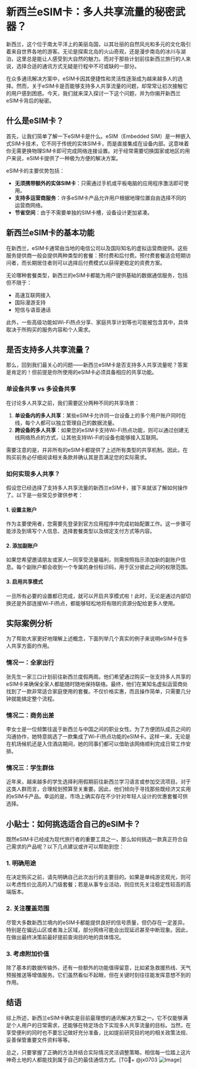 # 新西兰eSIM卡：多人共享流量的秘密武器？

新西兰，这个位于南太平洋上的美丽岛国，以其壮丽的自然风光和多元的文化吸引着来自世界各地的游客。无论是探索北岛的火山奇观，还是漫步南岛的冰川与湖泊，这里总是能让人感受到大自然的魅力。而对于那些计划前往新西兰旅行的人来说，选择合适的通讯方式无疑是行程中不可或缺的一部分。

在众多通讯解决方案中，eSIM卡因其便捷性和灵活性逐渐成为越来越多人的选择。然而，关于eSIM卡是否能够支持多人共享流量的问题，却常常让初次接触它的用户感到困惑。今天，我们就来深入探讨一下这个问题，并为你揭开新西兰eSIM卡背后的秘密。

## 什么是eSIM卡？

首先，让我们简单了解一下eSIM卡是什么。eSIM（Embedded SIM）是一种嵌入式SIM卡技术，它不同于传统的实体SIM卡，而是直接集成在设备内部。这意味着你无需更换物理SIM卡即可完成网络连接设置。对于经常需要切换国家或地区的用户来说，eSIM卡提供了一种极为方便的解决方案。

eSIM卡的主要优势包括：
- **无须携带额外的实体SIM卡**：只需通过手机或平板电脑的应用程序激活即可使用。
- **支持多运营商服务**：许多eSIM卡产品允许用户根据地理位置自由选择不同的运营商网络。
- **节省空间**：由于不需要单独的SIM卡槽，设备设计更加紧凑。

## 新西兰eSIM卡的基本功能

在新西兰，eSIM卡通常由当地的电信公司以及国际知名的虚拟运营商提供。这些服务提供商一般会提供两种类型的套餐：预付费和后付费。预付费套餐适合短期访问者，而长期居住者则可以选择后付费模式以获得更稳定的资费方案。

无论哪种套餐类型，新西兰的eSIM卡都能为用户提供基础的数据通信服务，包括但不限于：
- 高速互联网接入
- 国际漫游支持
- 短信与语音通话

此外，一些高级功能如Wi-Fi热点分享、家庭共享计划等也可能被包含其中，具体取决于所购买的服务内容和个人需求。

## 是否支持多人共享流量？

那么，回到我们最关心的问题——新西兰eSIM卡是否支持多人共享流量呢？答案是肯定的！但前提是你所使用的eSIM卡必须具备相应的共享功能。

### 单设备共享 vs 多设备共享

在讨论多人共享之前，我们需要区分两种不同的共享场景：
1. **单设备内的多人共享**：某些eSIM卡允许同一台设备上的多个用户账户同时在线，每个人都可以独立管理自己的数据流量。
2. **跨设备的多人共享**：如果您的eSIM卡支持Wi-Fi热点功能，则可以通过创建无线网络热点的方式，让其他支持Wi-Fi的设备也能够接入互联网。

需要注意的是，并非所有的eSIM卡都提供了上述所有类型的共享机制。因此，在购买前务必仔细阅读相关条款并确认其是否满足您的实际需求。

### 如何实现多人共享？

假设您已经选择了支持多人共享流量的新西兰eSIM卡，接下来就该了解如何操作了。以下是一些常见步骤供参考：

#### 1. 设置主账户
作为主要使用者，您需要先登录到官方应用程序中完成初始配置工作。这一步骤可能涉及到填写个人信息、选择套餐类型以及绑定支付方式等内容。

#### 2. 添加副账户
如果您希望邀请朋友或家人一同享受流量福利，则需按照指示添加新的副账户信息。每个副账户都会收到一个专属的身份标识码，用于区分彼此之间的权限范围。

#### 3. 启用共享模式
一旦所有必要的设置都已完成，就可以开启共享模式啦！此时，无论是通过内部切换还是外部连接Wi-Fi热点，都能够轻松地将有限的资源分配给更多人使用。

## 实际案例分析

为了帮助大家更好地理解上述概念，下面列举几个真实的例子来说明eSIM卡在多人共享方面的作用。

### 情况一：全家出行
张先生一家三口计划前往新西兰度假两周。他们希望通过购买一张支持多人共享的eSIM卡来确保全家人都能随时随地保持联络。最终，他们在某知名虚拟运营商处找到了一款非常适合家庭使用的套餐。不仅价格实惠，而且操作简单，只需要几分钟就能搞定整个流程。

### 情况二：商务出差
李女士是一位频繁往返于新西兰与中国之间的职业女性。为了方便团队成员之间的沟通协作，她特意挑选了一款集成了Wi-Fi热点功能的eSIM卡。这样一来，无论是在机场候机还是入住酒店期间，她的同事们都可以借助该网络顺利完成日常工作安排。

### 情况三：学生群体
近年来，越来越多的学生选择利用假期前往新西兰学习语言或参加交流项目。对于这类人群而言，合理规划预算至关重要。因此，他们倾向于寻找那些既经济又实用的eSIM卡产品。幸运的是，市场上确实存在不少针对年轻人设计的优惠套餐可供选择。

## 小贴士：如何挑选适合自己的eSIM卡？

既然eSIM卡已经成为现代旅行者的重要工具之一，那么如何挑选一款真正符合自己需求的产品呢？以下几点建议或许可以帮助到您：

### 1. 明确用途
在决定购买之前，请先明确自己此次出行的主要目的。如果是单纯游览观光，则可以考虑性价比高的入门级套餐；若是从事专业活动，则应优先关注稳定性较高的高端版本。

### 2. 关注覆盖范围
尽管大多数新西兰境内的eSIM卡都能提供良好的信号质量，但仍存在一定差异。特别是在偏远山区或者海上区域，部分网络可能会出现延迟甚至中断现象。因此，在做出最终决策前最好提前查询目的地的具体情况。

### 3. 考虑附加价值
除了基本的数据传输外，还有一些额外的功能值得留意，比如紧急救援热线、天气预报推送等增值服务。它们虽然看似不起眼，但在关键时刻往往能发挥意想不到的作用。

## 结语

综上所述，新西兰eSIM卡确实是目前最理想的通讯解决方案之一。它不仅能够满足个人用户的日常需求，还能够在特定场合下实现多人共享流量的目标。当然，在享受便利的同时也不要忘记做好充分准备，比如提前研究目的地的相关政策法规、妥善保管重要文件资料等等。

总之，只要掌握了正确的方法并结合实际情况灵活调整策略，相信每一位踏上这片神奇土地的人都能找到属于自己的最佳通信方式。[TG💪+ @jx0703 ![Image](https://github.com/user-attachments/assets/dbca1d08-cadb-493c-b0ec-ad6f7a83f270)]